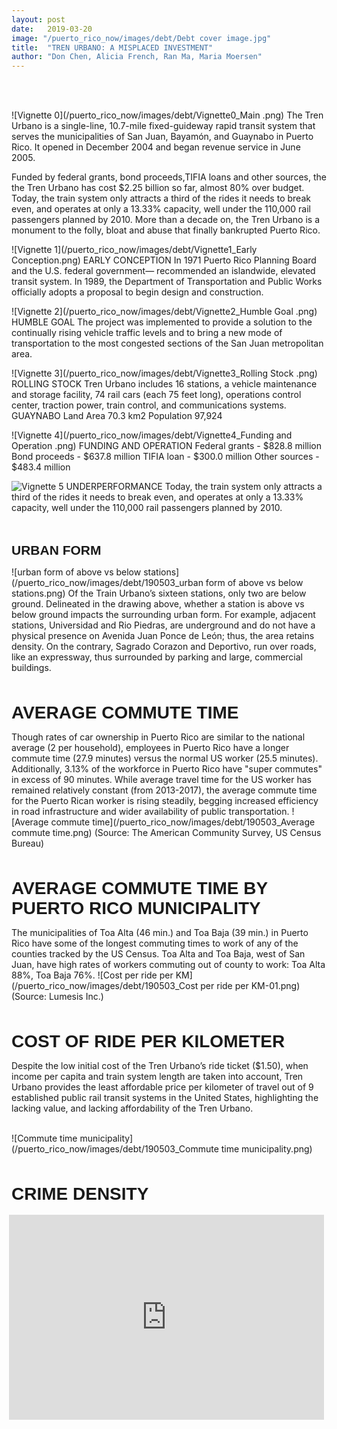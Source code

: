 ```yaml
---
layout: post
date:   2019-03-20
image: "/puerto_rico_now/images/debt/Debt cover image.jpg"
title:  "TREN URBANO: A MISPLACED INVESTMENT"
author: "Don Chen, Alicia French, Ran Ma, Maria Moersen"
---
```



<br/><br/>

![Vignette 0](/puerto_rico_now/images/debt/Vignette0_Main .png)
The Tren Urbano is a single-line, 10.7-mile fixed-guideway rapid transit system that serves the municipalities of San Juan, Bayamón, and Guaynabo in Puerto Rico. It opened in December 2004 and began revenue service in June 2005.

Funded by federal grants, bond proceeds,TIFIA loans and other sources, the the Tren Urbano has cost $2.25 billion so far, almost 80% over budget.
Today, the train system only attracts a third of the rides it needs to break even, and operates at only a 13.33% capacity, well under the 110,000 rail passengers planned by 2010.
More than a decade on, the Tren Urbano is a monument to the folly, bloat and abuse that finally bankrupted Puerto Rico.


![Vignette 1](/puerto_rico_now/images/debt/Vignette1_Early Conception.png)
EARLY CONCEPTION
In 1971 Puerto Rico Planning Board and the U.S. federal government— recommended an islandwide, elevated transit system. In 1989, the Department of Transportation and Public Works officially adopts a proposal to begin design and construction.

![Vignette 2](/puerto_rico_now/images/debt/Vignette2_Humble Goal .png)
HUMBLE GOAL
The project was implemented to provide a solution to the continually rising vehicle traffic levels and to bring a new mode of transportation to the most congested sections of the San Juan metropolitan area.

![Vignette 3](/puerto_rico_now/images/debt/Vignette3_Rolling Stock .png)
ROLLING STOCK
Tren Urbano includes 16 stations, a vehicle maintenance and storage facility, 74 rail cars (each 75 feet long), operations control center, traction power, train control, and communications systems.
GUAYNABO Land Area 70.3 km2 Population 97,924

![Vignette 4](/puerto_rico_now/images/debt/Vignette4_Funding and Operation  .png)
FUNDING AND OPERATION 
Federal grants - $828.8 million Bond proceeds - $637.8 million TIFIA loan - $300.0 million Other sources - $483.4 million


![Vignette 5](/puerto_rico_now/images/debt/Vignette5_Underperformance.png)
UNDERPERFORMANCE
Today, the train system only attracts a third of the rides it needs to break even, and operates at only a 13.33% capacity, well under the 110,000 rail passengers planned by 2010.



<br/><br/>
<span style="font-family:Helvetica; font-size:1.5em;">**URBAN FORM**</span>

![urban form of above vs below stations](/puerto_rico_now/images/debt/190503_urban form of above vs below stations.png)
Of the Train Urbano’s sixteen stations, only two are below ground. Delineated in the drawing above, whether a station is above vs below ground impacts the surrounding urban form. For example, adjacent stations, Universidad and Rio Piedras, are underground and do not have a physical presence on Avenida Juan Ponce de León; thus, the area retains density. On the contrary, Sagrado Corazon and Deportivo, run over roads, like an expressway, thus surrounded by parking and large, commercial buildings.

<br/><br/>
<span style="font-family:Helvetica; font-size:2em;">**AVERAGE COMMUTE TIME**</span>

Though rates of car ownership in Puerto Rico are similar to the national average (2 per household), employees in Puerto Rico have a longer commute time (27.9 minutes) versus the normal US worker (25.5 minutes). Additionally, 3.13% of the workforce in Puerto Rico have "super commutes" in excess of 90 minutes. While average travel time for the US worker has remained relatively constant (from 2013-2017), the average commute time for the Puerto Rican worker is rising steadily, begging increased efficiency in road infrastructure and wider availability of public transportation. 
![Average commute time](/puerto_rico_now/images/debt/190503_Average commute time.png)
(Source: The American Community Survey, US Census Bureau) 


<br/><br/>
<span style="font-family:Helvetica; font-size:2em;">**AVERAGE COMMUTE TIME BY PUERTO RICO MUNICIPALITY**</span>

The municipalities of Toa Alta (46 min.) and Toa Baja (39 min.) in Puerto Rico have some of the longest commuting times to work of any of the counties tracked by the US Census.  Toa Alta and Toa Baja, west of San Juan, have high rates of workers commuting out of county to work:  Toa Alta 88%, Toa Baja 76%.
![Cost per ride per KM](/puerto_rico_now/images/debt/190503_Cost per ride per KM-01.png)
(Source: Lumesis Inc.)


<br><br>
<span style="font-family:Helvetica; font-size:2em;">**COST OF RIDE PER KILOMETER**</span>

Despite the low initial cost of the Tren Urbano’s ride ticket ($1.50), when income per capita and train system length are taken into account, Tren Urbano provides the least affordable price per kilometer of travel out of 9 established public rail transit systems in the United States, highlighting the lacking value, and lacking affordability of the Tren Urbano. 
<br><br>

![Commute time municipality](/puerto_rico_now/images/debt/190503_Commute time municipality.png)


<br><br>
<span style="font-family:Helvetica; font-size:2em;">**CRIME DENSITY**</span>

<div style="padding:65% 0 0 0;position:relative;"><iframe src="https://api.mapbox.com/styles/v1/al1616/cjv8d129i3wjd1ftazkl7tmr7.html?fresh=true&title=true&access_token=pk.eyJ1IjoiYWwxNjE2IiwiYSI6ImNqc200ZXQ0YTBnOWE0NG54Ym45YnYybHgifQ.t9lM7oOjsxtKmQS_BGfbdg#12.2/18.407805/-66.090904/0" style="position:absolute;top:3;left:-4;width:100%;height:100%;" frameborder="0"></iframe></div>

